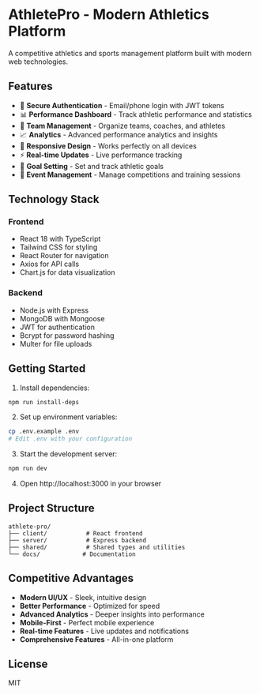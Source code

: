 # AthletePro - Modern Athletics Platform

A competitive athletics and sports management platform built with modern web technologies.

## Features

- 🔐 **Secure Authentication** - Email/phone login with JWT tokens
- 📊 **Performance Dashboard** - Track athletic performance and statistics  
- 👥 **Team Management** - Organize teams, coaches, and athletes
- 📈 **Analytics** - Advanced performance analytics and insights
- 📱 **Responsive Design** - Works perfectly on all devices
- ⚡ **Real-time Updates** - Live performance tracking
- 🎯 **Goal Setting** - Set and track athletic goals
- 📅 **Event Management** - Manage competitions and training sessions

## Technology Stack

### Frontend
- React 18 with TypeScript
- Tailwind CSS for styling
- React Router for navigation
- Axios for API calls
- Chart.js for data visualization

### Backend
- Node.js with Express
- MongoDB with Mongoose
- JWT for authentication
- Bcrypt for password hashing
- Multer for file uploads

## Getting Started

1. Install dependencies:
```bash
npm run install-deps
```

2. Set up environment variables:
```bash
cp .env.example .env
# Edit .env with your configuration
```

3. Start the development server:
```bash
npm run dev
```

4. Open http://localhost:3000 in your browser

## Project Structure

```
athlete-pro/
├── client/           # React frontend
├── server/           # Express backend
├── shared/           # Shared types and utilities
└── docs/            # Documentation
```

## Competitive Advantages

- **Modern UI/UX** - Sleek, intuitive design
- **Better Performance** - Optimized for speed
- **Advanced Analytics** - Deeper insights into performance
- **Mobile-First** - Perfect mobile experience
- **Real-time Features** - Live updates and notifications
- **Comprehensive Features** - All-in-one platform

## License

MIT
